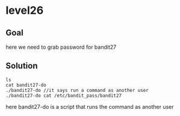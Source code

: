 # level26

## Goal

here we need to grab password for bandit27

## Solution
```
ls
cat bandit27-do
./bandit27-do //it says run a command as another user 
./bandit27-do cat /etc/bandit_pass/bandit27 
```
here bandit27-do is a script that runs the command as another user 


